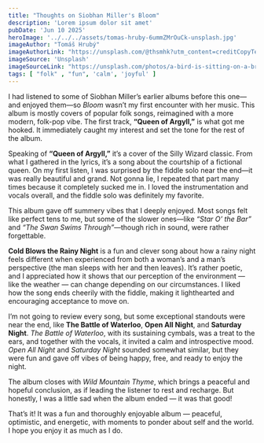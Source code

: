 ```yaml
---
title: "Thoughts on Siobhan Miller's Bloom"
description: 'Lorem ipsum dolor sit amet'
pubDate: 'Jun 10 2025'
heroImage: '../../../assets/tomas-hruby-6ummZMrOuCk-unsplash.jpg'
imageAuthor: "Tomáš Hrubý"
imageAuthorLink: "https://unsplash.com/@thsmhk?utm_content=creditCopyText&utm_medium=referral&utm_source=unsplash"
imageSource: 'Unsplash'
imageSourceLink: "https://unsplash.com/photos/a-bird-is-sitting-on-a-branch-of-a-tree-6ummZMrOuCk?utm_content=creditCopyText&utm_medium=referral&utm_source=unsplash"
tags: [ "folk" , "fun", 'calm', 'joyful' ]
---
```


I had listened to some of Siobhan Miller’s earlier albums before this one—and enjoyed them—so *Bloom* wasn’t my first
encounter with her music. This album is mostly covers of popular folk songs, reimagined with a more modern, folk-pop
vibe. The first track, **“Queen of Argyll,”** is what got me hooked. It immediately caught my interest and set the tone
for the rest of the album.

Speaking of **“Queen of Argyll,”** it’s a cover of the Silly Wizard classic. From what I gathered in the lyrics, it’s a
song about the courtship of a fictional queen. On my first listen, I was surprised by the fiddle solo near the end—it
was really beautiful and grand. Not gonna lie, I repeated that part many times because it completely sucked me in. I
loved the instrumentation and vocals overall, and the fiddle solo was definitely my favorite.

This album gave off summery vibes that I deeply enjoyed. Most songs felt like perfect tens to me, but some of the slower
ones—like *“Star O’ the Bar”* and *“The Swan Swims Through”*—though rich in sound, were rather forgettable.

**Cold Blows the Rainy Night** is a fun and clever song about how a rainy night feels different when experienced from
both a woman’s and a man’s perspective (the man sleeps with her and then leaves). It’s rather poetic, and I appreciated
how it shows that our perception of the environment — like the weather — can change depending on our circumstances. I
liked how the song ends cheerily with the fiddle, making it lighthearted and encouraging acceptance to move on.

I’m not going to review every song, but some exceptional standouts were near the end, like **The Battle of Waterloo**,
**Open All Night**, and **Saturday Night**. *The Battle of Waterloo*, with its sustaining cymbals, was a treat to the
ears, and together with the vocals, it invited a calm and introspective mood. *Open All Night* and *Saturday Night*
sounded somewhat similar, but they were fun and gave off vibes of being happy, free, and ready to enjoy the night.

The album closes with *Wild Mountain Thyme*, which brings a peaceful and hopeful conclusion, as if leading the listener
to rest and recharge. But honestly, I was a little sad when the album ended — it was that good!

That’s it! It was a fun and thoroughly enjoyable album — peaceful, optimistic, and energetic, with moments to ponder
about self and the world. I hope you enjoy it as much as I do.

